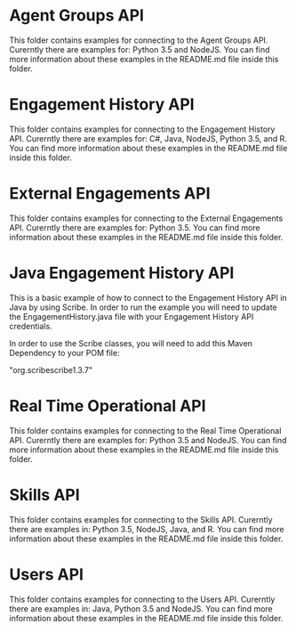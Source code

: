 # Agent Groups API

This folder contains examples for connecting to the Agent Groups API. Curerntly there are examples for: Python 3.5 and NodeJS. You can find more information about these examples in the README.md file inside this folder.

# Engagement History API 

This folder contains examples for connecting to the Engagement History API. Curerntly there are examples for: C#, Java, NodeJS, Python 3.5, and R. You can find more information about these examples in the README.md file inside this folder.

# External Engagements API 

This folder contains examples for connecting to the External Engagements API. Curerntly there are examples for: Python 3.5. You can find more information about these examples in the README.md file inside this folder.

# Java Engagement History API

This is a basic example of how to connect to the Engagement History API in Java by using Scribe. In order to run the example you will need to update the EngagementHistory.java file with your Engagement History API credentials.

In order to use the Scribe classes, you will need to add this Maven Dependency to your POM file:

"<dependency><groupId>org.scribe</groupId><artifactId>scribe</artifactId><version>1.3.7</version></dependency>"

# Real Time Operational API 

This folder contains examples for connecting to the Real Time Operational API. Curerntly there are examples for: Python 3.5 and NodeJS. You can find more information about these examples in the README.md file inside this folder.

# Skills API 

This folder contains examples for connecting to the Skills API. Curerntly there are examples in: Python 3.5, NodeJS, Java, and R. You can find more information about these examples in the README.md file inside this folder.

# Users API 

This folder contains examples for connecting to the Users API. Curerntly there are examples in: Java, Python 3.5 and NodeJS. You can find more information about these examples in the README.md file inside this folder.
